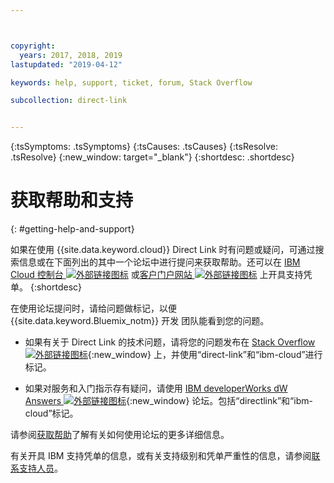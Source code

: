 ```yaml
---



copyright:
  years: 2017, 2018, 2019
lastupdated: "2019-04-12"

keywords: help, support, ticket, forum, Stack Overflow

subcollection: direct-link


---
```


<!-- Common attributes used in the template are defined as follows: -->
{:tsSymptoms: .tsSymptoms} 
{:tsCauses: .tsCauses} 
{:tsResolve: .tsResolve} 
{:new_window: target="_blank"}
{:shortdesc: .shortdesc}

<!-- # {{site.data.keyword.blockstorageshort}} troubleshooting
{: #ts} -->
<!-- Provide an appropriate ID above -->

<!-- IN PROGRESS - AUDIENCE BLUE, STAGING ONLY -->


<!-- This is the template for troubleshooting topics.  -->

<!-- The short description section should include the service long name and "Bluemix" for search optimization. Example short description: -->

<!-- Add a heading and content for how to get help and support. Use this template for beta and GA services:  -->
# 获取帮助和支持 
{: #getting-help-and-support}

如果在使用 {{site.data.keyword.cloud}} Direct Link 时有问题或疑问，可通过搜索信息或在下面列出的其中一个论坛中进行提问来获取帮助。还可以在 [IBM Cloud 控制台 ![外部链接图标](../../icons/launch-glyph.svg "外部链接图标")]( https://cloud.ibm.com/unifiedsupport/cases/add) 或[客户门户网站 ![外部链接图标](../../icons/launch-glyph.svg "外部链接图标")](https://control.softlayer.com/) 上开具支持凭单。
{:shortdesc}

在使用论坛提问时，请给问题做标记，以便 {{site.data.keyword.Bluemix_notm}} 开发
团队能看到您的问题。
<!--Insert the appropriate Stack Overflow tag for your service for <block-storage> in URL and text below:  -->
* 如果有关于 Direct Link 的技术问题，请将您的问题发布在 [Stack Overflow ![外部链接图标](../../icons/launch-glyph.svg "外部链接图标")](https://stackoverflow.com/search?q=direct-link+ibm-cloud){:new_window} 上，并使用“direct-link”和“ibm-cloud”进行标记。
<!--Insert the appropriate dW Answers tag for your service for <service_keyword> in URL below:  -->
* 如果对服务和入门指示存有疑问，请使用 [IBM developerWorks dW Answers ![外部链接图标](../../icons/launch-glyph.svg "外部链接图标")](https://developer.ibm.com/answers/topics/directlink.html?smartspace=ibm-cloud){:new_window} 论坛。包括“directlink”和“ibm-cloud”标记。

请参阅[获取帮助](/docs/get-support?topic=get-support-using-avatar#using-avatar)了解有关如何使用论坛的更多详细信息。

有关开具 IBM 支持凭单的信息，或有关支持级别和凭单严重性的信息，请参阅[联系支持人员](/docs/get-support?topic=get-support-getting-customer-support)。

